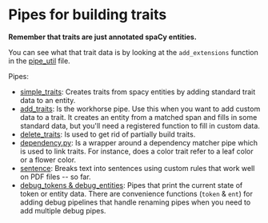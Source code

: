 # Pipes for building traits

**Remember that traits are just annotated spaCy entities.**

You can see what that trait data is by looking at the `add_extensions` function in the [pipe_util](./pipe_util.py) file.

Pipes:
- [simple_traits](./simple_traits_pipe.py): Creates traits from spacy entities by adding standard trait data to an entity.
- [add_traits](./add_traits_pipe.py): Is the workhorse pipe. Use this when you want to add custom data to a trait. It creates an entity from a matched span and fills in some standard data, but you'll need a registered function to fill in custom data.
- [delete_traits](./delete_traits_pipe.py): Is used to get rid of partially build traits.
- [dependency.py](./dependency_pipe.py): Is a wrapper around a dependency matcher pipe which is used to link traits. For instance, does a color trait refer to a leaf color or a flower color.
- [sentence](./sentence_pipe.py): Breaks text into sentences using custom rules that work well on PDF files -- so far.
- [debug_tokens & debug_entities](./debug_pipes.py): Pipes that print the current state of token or entity data. There are convenience functions (`token` & `ent`) for adding debug pipelines that handle renaming pipes when you need to add multiple debug pipes.
